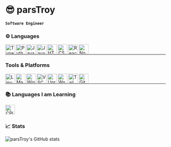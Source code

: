 # 😎 parsTroy

**`Software Engineer`**

### ⚙️ Languages

<p align="left">
<img align="left" alt="TypeScript" width="30px" style="padding-right:1-px" src="https://cdn.jsdelivr.net/gh/devicons/devicon/icons/typescript/typescript-original.svg">
<img align="left" alt="Python" width="30px" style="padding-right:1-px" src="https://cdn.jsdelivr.net/gh/devicons/devicon/icons/python/python-original.svg">
<img align="left" alt="Java" width="30px" style="padding-right:1-px" src="https://cdn.jsdelivr.net/gh/devicons/devicon/icons/java/java-original.svg">
<img align="left" alt="JavaScript" width="30px" style="padding-right:1-px" src="https://cdn.jsdelivr.net/gh/devicons/devicon/icons/javascript/javascript-original.svg">
<img align="left" alt="HTML" width="30px" style="padding-right:1-px" src="https://cdn.jsdelivr.net/gh/devicons/devicon/icons/html5/html5-original.svg">
<img align="left" alt="CSS" width="30px" style="padding-right:1-px" src="https://cdn.jsdelivr.net/gh/devicons/devicon/icons/css3/css3-original.svg">
<img align="left" alt="React" width="30px" style="padding-right:1-px" src="https://cdn.jsdelivr.net/gh/devicons/devicon/icons/react/react-original.svg">
<img align="left" alt="NodeJs" width="30px" style="padding-right:1-px" src="https://cdn.jsdelivr.net/gh/devicons/devicon/icons/nodejs/nodejs-original.svg">
</p>
<br />

---

### Tools & Platforms
<p>
<img align="left" alt="Linux" width="30px" style="padding-right:1-px" src="https://cdn.jsdelivr.net/gh/devicons/devicon/icons/linux/linux-original.svg">
<img align="left" alt="Mac" width="30px" style="padding-right:1-px" src="https://cdn.jsdelivr.net/gh/devicons/devicon/icons/apple/apple-original.svg">
<img align="left" alt="Windows" width="30px" style="padding-right:1-px" src="https://cdn.jsdelivr.net/gh/devicons/devicon/icons/windows8/windows8-original.svg">
<img align="left" alt="VSCode" width="30px" style="padding-right:1-px" src="https://cdn.jsdelivr.net/gh/devicons/devicon/icons/visualstudio/visualstudio-plain.svg">
<img align="left" alt="UnrealEngine 5" width="30px" style="padding-right:1-px" src="https://cdn.jsdelivr.net/gh/devicons/devicon/icons/unrealengine/unrealengine-original.svg">
<img align="left" alt="WordPress" width="30px" style="padding-right:1-px" src="https://cdn.jsdelivr.net/gh/devicons/devicon/icons/wordpress/wordpress-plain.svg">
<img align="left" alt="Tailwind CSS" width="30px" style="padding-right:1-px" src="https://cdn.jsdelivr.net/gh/devicons/devicon/icons/tailwindcss/tailwindcss-plain.svg">
<img align="left" alt="Github" width="30px" style="padding-right:1-px" src="https://cdn.jsdelivr.net/gh/devicons/devicon/icons/github/github-original.svg">
</p>
<br />

---

### 📚 Languages I am Learning

<p>
<img align="left" alt="CPlusPlus" width="30px" style="padding-right:1-px" src="https://cdn.jsdelivr.net/gh/devicons/devicon/icons/cplusplus/cplusplus-original.svg">
</p>
<br />

#

### 📈 Stats

![parsTroy's GitHub stats](https://github-readme-stats.vercel.app/api?username=parsTroy&show_icons=true&theme=tokyonight)


<!--
**parsTroy/parsTroy** is a ✨ _special_ ✨ repository because its `README.md` (this file) appears on your GitHub profile.

Here are some ideas to get you started:

- 🔭 I’m currently working on ...
- 🌱 I’m currently learning ...
- 👯 I’m looking to collaborate on ...
- 🤔 I’m looking for help with ...
- 💬 Ask me about ...
- 📫 How to reach me: ...
- 😄 Pronouns: ...
- ⚡ Fun fact: ...
-->
